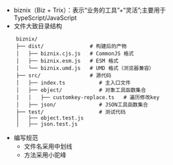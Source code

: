 - biznix（Biz + Trix）：表示“业务的工具”+“灵活”;主要用于TypeScript/JavaScript
- 文件大致目录结构
```
    biznix/
    ├── dist/               # 构建后的产物
    │   ├── biznix.cjs.js   # CommonJS 格式
    │   ├── biznix.esm.js   # ESM 格式
    │   └── biznix.umd.js   # UMD 格式（浏览器兼容）
    ├── src/                # 源代码
    │   ├── index.ts           # 主入口文件
    │   ├── object/            # 对象工具函数集合
    │   │   ├── customkey-replace.ts   # 遍历修改key
    │   ├── json/              # JSON工具函数集合
    ├── test/                  # 测试代码
    │   ├── object.test.js
    │   ├── json.test.js
```
- 编写规范
    - 文件名采用中划线
    - 方法采用小驼峰